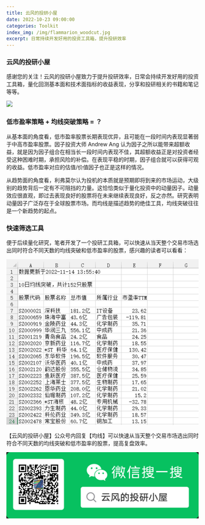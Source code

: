 ```yaml
---
title: 云风的投研小屋
date: 2022-10-23 09:00:00
categories: Toolkit
index_img: /img/flammarion_woodcut.jpg
excerpt: 日常持续开发好用的投资工具箱，提升投研效率
---
```




### 云风的投研小屋

感谢您的关注！云风的投研小屋致力于提升投研效率，日常会持续开发好用的投资工具箱，量化回测基本面和技术面指标的收益表现，分享和投研相关的书籍和笔记等等。

![](/img/flammarion_woodcut.jpg)

### 低市盈率策略 + 均线突破策略 = ？

从基本面的角度看，低市盈率股票长期表现优异，且可能在一段时间内表现显著弱于中高市盈率股票。因子投资大师 Andrew Ang 认为因子之所以能带来超额收益，就是因为因子组合在相当长一段时间内表现不佳，其超额收益正是对投资者经受这种困难时期，承担风险的补偿。在表现平稳的时期，因子组合就可以获得可观的收益。低市盈率对应的估值/价值因子也正是这样的情况。

从趋势面的角度看，利弗莫尔认为投机的本质就是预期即将到来的市场运动，大级别的趋势背后一定有不可阻挡的力量。这恰恰类似于量化投资中的动量因子。动量效应很直观，即过去表现良好的股票将在未来继续表现良好，反之亦然。研究表明动量因子广泛存在于全球股票市场。而均线是描述趋势的绝佳工具，均线突破往往是一个新趋势的起点。

### 快速筛选工具

便于后续量化研究，笔者开发了一个投研工具箱，可以快速从当天整个交易市场选出同时符合不同天数的均线突破和低市盈率的股票，感兴趣的读者可以看看：

![](../img/均线突破csv截图.png)

【云风的投研小屋】公众号内回复【均线】可以快速从当天整个交易市场选出同时符合不同天数的均线突破和低市盈率的股票，提高复盘效率。

![](/img/weixin_qrcode.png)